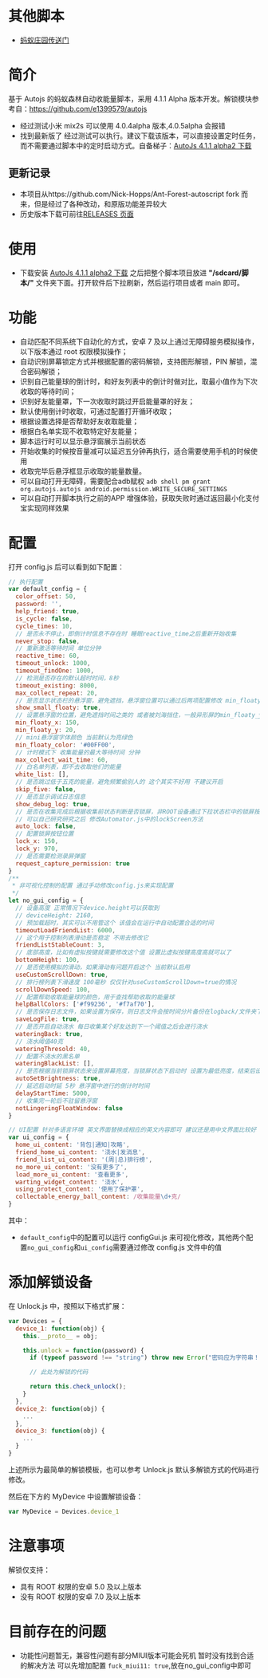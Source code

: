 # 其他脚本
- [蚂蚁庄园传送门](https://github.com/TonyJiangWJ/Ant-Manor)
# 简介

基于 Autojs 的蚂蚁森林自动收能量脚本，采用 4.1.1 Alpha 版本开发。解锁模块参考自：https://github.com/e1399579/autojs

- 经过测试小米 mix2s 可以使用 4.0.4alpha 版本,4.0.5alpha 会报错
- 找到最新版了 经过测试可以执行。建议下载该版本，可以直接设置定时任务，而不需要通过脚本中的定时启动方式。自备梯子：[AutoJs 4.1.1 alpha2 下载](https://www.dropbox.com/s/pe3w53k0fugo1fa/Autojs%204.1.1%20Alpha2.apk?dl=0)

## 更新记录

- 本项目从https://github.com/Nick-Hopps/Ant-Forest-autoscript fork 而来，但是经过了各种改动，和原版功能差异较大
- 历史版本下载可前往[RELEASES 页面](https://github.com/TonyJiangWJ/Ant-Forest-autoscript/releases)

# 使用

- 下载安装 [AutoJs 4.1.1 alpha2 下载](https://www.dropbox.com/s/pe3w53k0fugo1fa/Autojs%204.1.1%20Alpha2.apk?dl=0) 之后把整个脚本项目放进 **"/sdcard/脚本/"** 文件夹下面。打开软件后下拉刷新，然后运行项目或者 main 即可。

# 功能

- 自动匹配不同系统下自动化的方式，安卓 7 及以上通过无障碍服务模拟操作，以下版本通过 root 权限模拟操作；
- 自动识别屏幕锁定方式并根据配置的密码解锁，支持图形解锁，PIN 解锁，混合密码解锁；
- 识别自己能量球的倒计时，和好友列表中的倒计时做对比，取最小值作为下次收取的等待时间；
- 识别好友能量罩，下一次收取时跳过开启能量罩的好友；
- 默认使用倒计时收取，可通过配置打开循环收取；
- 根据设置选择是否帮助好友收取能量；
- 根据白名单实现不收取特定好友能量；
- 脚本运行时可以显示悬浮窗展示当前状态
- 开始收集的时候按音量减可以延迟五分钟再执行，适合需要使用手机的时候使用
- 收取完毕后悬浮框显示收取的能量数量。
- 可以自动打开无障碍，需要配合adb赋权 `adb shell pm grant org.autojs.autojs android.permission.WRITE_SECURE_SETTINGS`
- 可以自动打开脚本执行之前的APP 增强体验，获取失败时通过返回最小化支付宝实现同样效果

# 配置

打开 config.js 后可以看到如下配置：

```javascript
// 执行配置
var default_config = {
  color_offset: 50,
  password: '',
  help_friend: true,
  is_cycle: false,
  cycle_times: 10,
  // 是否永不停止，即倒计时信息不存在时 睡眠reactive_time之后重新开始收集
  never_stop: false,
  // 重新激活等待时间 单位分钟
  reactive_time: 60,
  timeout_unlock: 1000,
  timeout_findOne: 1000,
  // 检测是否存在的默认超时时间，8秒
  timeout_existing: 8000,
  max_collect_repeat: 20,
  // 是否显示状态栏的悬浮窗，避免遮挡，悬浮窗位置可以通过后两项配置修改 min_floaty_x[y]
  show_small_floaty: true,
  // 设置悬浮窗的位置，避免遮挡时间之类的 或者被刘海挡住，一般异形屏的min_floaty_y值需要设为负值
  min_floaty_x: 150,
  min_floaty_y: 20,
  // mini悬浮窗字体颜色 当前默认为亮绿色
  min_floaty_color: '#00FF00',
  // 计时模式下 收集能量的最大等待时间 分钟
  max_collect_wait_time: 60,
  // 白名单列表，即不去收取他们的能量
  white_list: [],
  // 是否跳过低于五克的能量，避免频繁偷别人的 这个其实不好用 不建议开启
  skip_five: false,
  // 是否显示调试日志信息
  show_debug_log: true,
  // 是否在收集完成后根据收集前状态判断是否锁屏，非ROOT设备通过下拉状态栏中的锁屏按钮实现 需要配置锁屏按钮位置，仅仅测试MIUI的 其他系统可能没法用
  // 可以自己研究研究之后 修改Automator.js中的lockScreen方法
  auto_lock: false,
  // 配置锁屏按钮位置
  lock_x: 150,
  lock_y: 970,
  // 是否需要检测录屏弹窗
  request_capture_permission: true
}
/**
 * 非可视化控制的配置 通过手动修改config.js来实现配置
 */
let no_gui_config = {
  // 设备高度 正常情况下device.height可以获取到
  // deviceHeight: 2160,
  // 预加载超时，其实可以不用管这个 该值会在运行中自动配置合适的时间
  timeoutLoadFriendList: 6000,
  // 这个用于控制列表滑动是否稳定 不用去修改它
  friendListStableCount: 3,
  // 底部高度，比如有虚拟按键就需要修改这个值 设置比虚拟按键高度高就可以了
  bottomHeight: 100,
  // 是否使用模拟的滑动，如果滑动有问题开启这个 当前默认启用
  useCustomScrollDown: true,
  // 排行榜列表下滑速度 100毫秒 仅仅针对useCustomScrollDown=true的情况
  scrollDownSpeed: 100,
  // 配置帮助收取能量球的颜色，用于查找帮助收取的能量球
  helpBallColors: ['#f99236', '#f7af70'],
  // 是否保存日志文件，如果设置为保存，则日志文件会按时间分片备份在logback/文件夹下
  saveLogFile: true,
  // 是否开启自动浇水 每日收集某个好友达到下一个阈值之后会进行浇水
  wateringBack: true,
  // 浇水阈值40克
  wateringThresold: 40,
  // 配置不浇水的黑名单
  wateringBlackList: [],
  // 是否根据当前锁屏状态来设置屏幕亮度，当锁屏状态下启动时 设置为最低亮度，结束后设置成自动亮度
  autoSetBrightness: true,
  // 延迟启动时延 5秒 悬浮窗中进行的倒计时时间
  delayStartTime: 5000,
  // 收集完一轮后不驻留悬浮窗
  notLingeringFloatWindow: false
}

// UI配置 针对多语言环境 英文界面替换成相应的英文内容即可 建议还是用中文界面比较好
var ui_config = {
  home_ui_content: '背包|通知|攻略', 
  friend_home_ui_content: '浇水|发消息',
  friend_list_ui_content: '(周|总)排行榜',
  no_more_ui_content: '没有更多了',
  load_more_ui_content: '查看更多',
  warting_widget_content: '浇水',
  using_protect_content: '使用了保护罩',
  collectable_energy_ball_content: /收集能量\d+克/
}
```

其中：

- `default_config`中的配置可以运行 configGui.js 来可视化修改，其他两个配置`no_gui_config`和`ui_config`需要通过修改 config.js 文件中的值

# 添加解锁设备

在 Unlock.js 中，按照以下格式扩展：

```javascript
var Devices = {
  device_1: function(obj) {
    this.__proto__ = obj;

    this.unlock = function(password) {
      if (typeof password !== "string") throw new Error("密码应为字符串！");

      // 此处为解锁的代码

      return this.check_unlock();
    }
  },
  device_2: function(obj) {
    ...
  },
  device_3: function(obj) {
    ...
  }
}
```

上述所示为最简单的解锁模板，也可以参考 Unlock.js 默认多解锁方式的代码进行修改。

然后在下方的 MyDevice 中设置解锁设备：

```javascript
var MyDevice = Devices.device_1
```

# 注意事项

解锁仅支持：

- 具有 ROOT 权限的安卓 5.0 及以上版本
- 没有 ROOT 权限的安卓 7.0 及以上版本

# 目前存在的问题

- 功能性问题暂无，兼容性问题有部分MIUI版本可能会死机 暂时没有找到合适的解决方法 可以先增加配置 `fuck_miui11: true`,放在no_gui_config中即可
